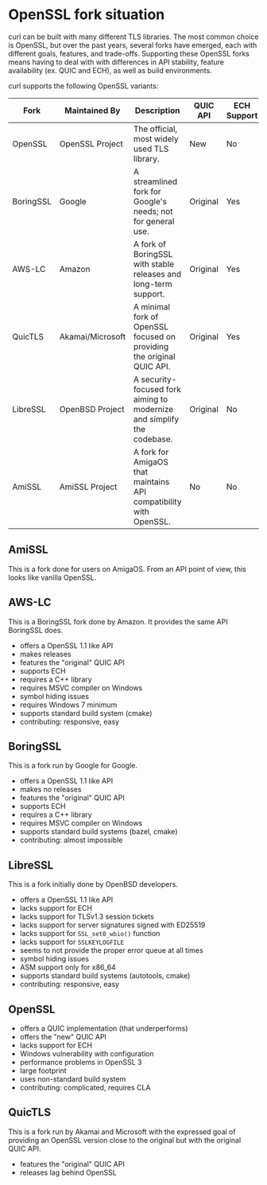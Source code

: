 # OpenSSL fork situation

curl can be built with many different TLS libraries. The most common choice is OpenSSL, but over the past years, several forks have emerged, each with different goals, features, and trade-offs. Supporting these OpenSSL forks means having to deal with with differences in API stability, feature availability (ex. QUIC and ECH), as well as build environments.

curl supports the following OpenSSL variants:

<!----><!----><!----><!----><!----><!----><!----><!----><!----><!----><!----><!----><!----><!----><!----><!----><!----><!----><!----><!----><!----><!----><!----><!----><!----><!---->
Fork | Maintained By | Description | QUIC API | ECH Support | Release Model
-- | -- | -- | -- | -- | --
OpenSSL | OpenSSL Project | The official, most widely used TLS library. | New | No | Yes, regular
BoringSSL | Google | A streamlined fork for Google's needs; not for general use. | Original | Yes | No releases
AWS-LC | Amazon | A fork of BoringSSL with stable releases and long-term support. | Original | Yes | Yes, regular
QuicTLS | Akamai/Microsoft | A minimal fork of OpenSSL focused on providing the original QUIC API. | Original | Yes | Lags OpenSSL
LibreSSL | OpenBSD Project | A security-focused fork aiming to modernize and simplify the codebase. | Original | No | Yes, regular
AmiSSL | AmiSSL Project | A fork for AmigaOS that maintains API compatibility with OpenSSL. | No | No | Yes, regular


## AmiSSL

This is a fork done for users on AmigaOS. From an API point of view, this
looks like vanilla OpenSSL.

## AWS-LC

This is a BoringSSL fork done by Amazon. It provides the same API BoringSSL
does.

- offers a OpenSSL 1.1 like API
- makes releases
- features the "original" QUIC API
- supports ECH
- requires a C++ library
- requires MSVC compiler on Windows
- symbol hiding issues
- requires Windows 7 minimum
- supports standard build system (cmake)
- contributing: responsive, easy

## BoringSSL

This is a fork run by Google for Google.

- offers a OpenSSL 1.1 like API
- makes no releases
- features the "original" QUIC API
- supports ECH
- requires a C++ library
- requires MSVC compiler on Windows
- supports standard build systems (bazel, cmake)
- contributing: almost impossible

## LibreSSL

This is a fork initially done by OpenBSD developers.

- offers a OpenSSL 1.1 like API
- lacks support for ECH
- lacks support for TLSv1.3 session tickets
- lacks support for server signatures signed with ED25519
- lacks support for `SSL_set0_wbio()` function
- lacks support for `SSLKEYLOGFILE`
- seems to not provide the proper error queue at all times
- symbol hiding issues
- ASM support only for x86_64
- supports standard build systems (autotools, cmake)
- contributing: responsive, easy

## OpenSSL

- offers a QUIC implementation (that underperforms)
- offers the "new" QUIC API
- lacks support for ECH
- Windows vulnerability with configuration
- performance problems in OpenSSL 3
- large footprint
- uses non-standard build system
- contributing: complicated, requires CLA

## QuicTLS

This is a fork run by Akamai and Microsoft with the expressed goal of
providing an OpenSSL version close to the original but with the original QUIC
API.

- features the "original" QUIC API
- releases lag behind OpenSSL
